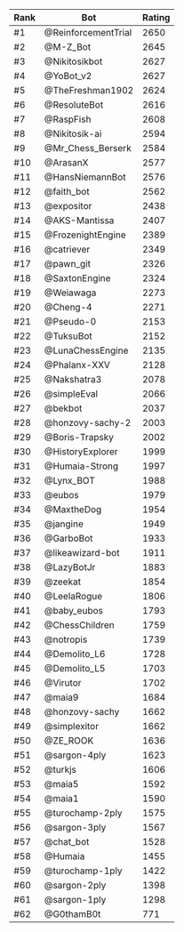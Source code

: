 Rank|Bot|Rating
---|---|---
#1|@ReinforcementTrial|2650
#2|@M-Z_Bot|2645
#3|@Nikitosikbot|2627
#4|@YoBot_v2|2627
#5|@TheFreshman1902|2624
#6|@ResoluteBot|2616
#7|@RaspFish|2608
#8|@Nikitosik-ai|2594
#9|@Mr_Chess_Berserk|2584
#10|@ArasanX|2577
#11|@HansNiemannBot|2576
#12|@faith_bot|2562
#13|@expositor|2438
#14|@AKS-Mantissa|2407
#15|@FrozenightEngine|2389
#16|@catriever|2349
#17|@pawn_git|2326
#18|@SaxtonEngine|2324
#19|@Weiawaga|2273
#20|@Cheng-4|2271
#21|@Pseudo-0|2153
#22|@TuksuBot|2152
#23|@LunaChessEngine|2135
#24|@Phalanx-XXV|2128
#25|@Nakshatra3|2078
#26|@simpleEval|2066
#27|@bekbot|2037
#28|@honzovy-sachy-2|2003
#29|@Boris-Trapsky|2002
#30|@HistoryExplorer|1999
#31|@Humaia-Strong|1997
#32|@Lynx_BOT|1988
#33|@eubos|1979
#34|@MaxtheDog|1954
#35|@jangine|1949
#36|@GarboBot|1933
#37|@likeawizard-bot|1911
#38|@LazyBotJr|1883
#39|@zeekat|1854
#40|@LeelaRogue|1806
#41|@baby_eubos|1793
#42|@ChessChildren|1759
#43|@notropis|1739
#44|@Demolito_L6|1728
#45|@Demolito_L5|1703
#46|@Virutor|1702
#47|@maia9|1684
#48|@honzovy-sachy|1662
#49|@simplexitor|1662
#50|@ZE_ROOK|1636
#51|@sargon-4ply|1623
#52|@turkjs|1606
#53|@maia5|1592
#54|@maia1|1590
#55|@turochamp-2ply|1575
#56|@sargon-3ply|1567
#57|@chat_bot|1528
#58|@Humaia|1455
#59|@turochamp-1ply|1422
#60|@sargon-2ply|1398
#61|@sargon-1ply|1298
#62|@G0thamB0t|771
